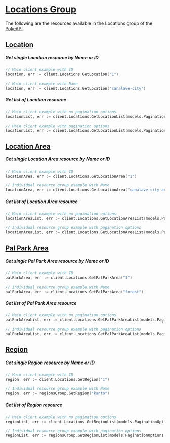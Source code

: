 # [Locations Group](https://pokeapi.co/docs/v2#locations-section)
The following are the resources available in the Locations group of the [PokeAPI](https://pokeapi.co/).

## [Location](https://pokeapi.co/docs/v2#location)

##### Get single Location resource by Name or ID
```go
// Main client example with ID
location, err := client.Locations.GetLocation("1")

// Main client example with Name
location, err := client.Locations.GetLocation("canalave-city")
```

##### Get list of Location resource 
```go
// Main client example with no pagination options
locationList, err := client.Locations.GetLocationList(models.PaginationOptions{})

// Main client example with pagination options
locationList, err := client.Locations.GetLocationList(models.PaginationOptions{Limit: 20, Offset: 20})
```

## [Location Area](https://pokeapi.co/docs/v2#location-areas)

##### Get single Location Area resource by Name or ID
```go
// Main client example with ID
locationArea, err := client.Locations.GetLocationArea("1")

// Individual resource group example with Name
locationArea, err := client.Locations.GetLocationArea("canalave-city-area")
```

##### Get list of Location Area resource 
```go
// Main client example with no pagination options
locationAreaList, err := client.Locations.GetLocationAreaList(models.PaginationOptions{})

// Individual resource group example with pagination options
locationAreaList, err := client.Locations.GetLocationAreaList(models.PaginationOptions{Limit: 20, Offset: 20})
```

## [Pal Park Area](https://pokeapi.co/docs/v2#pal-park-areas)

##### Get single Pal Park Area resource by Name or ID
```go
// Main client example with ID
palParkArea, err := client.Locations.GetPalParkArea("1")

// Individual resource group example with Name
palParkArea, err := client.Locations.GetPalParkArea("forest")
```

##### Get list of Pal Park Area resource 
```go
// Main client example with no pagination options
palParkAreaList, err := client.Locations.GetPalParkAreaList(models.PaginationOptions{})

// Individual resource group example with pagination options
palParkAreaList, err := client.Locations.GetPalParkAreaList(models.PaginationOptions{Limit: 20, Offset: 20})
```

## [Region](https://pokeapi.co/docs/v2#regions)

##### Get single Region resource by Name or ID
```go
// Main client example with ID
region, err := client.Locations.GetRegion("1")

// Individual resource group example with Name
region, err := regionsGroup.GetRegion("kanto")
```

##### Get list of Region resource 
```go
// Main client example with no pagination options
regionList, err := client.Locations.GetRegionList(models.PaginationOptions{})

// Individual resource group example with pagination options
regionList, err := regionsGroup.GetRegionList(models.PaginationOptions{Limit: 20, Offset: 20})
```
